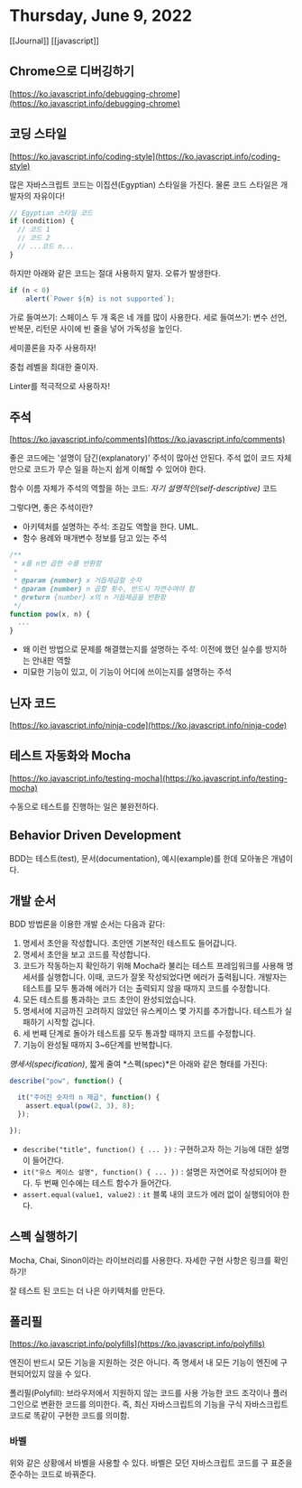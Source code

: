 # Thursday, June 9, 2022

[[Journal]]
[[javascript]]

## Chrome으로 디버깅하기

[https://ko.javascript.info/debugging-chrome](https://ko.javascript.info/debugging-chrome)

## 코딩 스타일

[https://ko.javascript.info/coding-style](https://ko.javascript.info/coding-style)

많은 자바스크립트 코드는 이집션(Egyptian) 스타일을 가진다. 물론 코드 스타일은 개발자의 자유이다!

```js
// Egyptian 스타일 코드
if (condition) {
  // 코드 1
  // 코드 2
  // ...코드 n...
}
```

하지만 아래와 같은 코드는 절대 사용하지 말자. 오류가 발생한다.

```js
if (n < 0) 
    alert(`Power ${n} is not supported`);
```

가로 들여쓰기: 스페이스 두 개 혹은 네 개를 많이 사용한다.
세로 들여쓰기: 변수 선언, 반복문, 리턴문 사이에 빈 줄을 넣어 가독성을 높인다.

세미콜론을 자주 사용하자!

중첩 레벨을 최대한 줄이자.

Linter를 적극적으로 사용하자!

## 주석

[https://ko.javascript.info/comments](https://ko.javascript.info/comments)

좋은 코드에는 '설명이 담긴(explanatory)' 주석이 많아선 안된다. 주석 없이 코드 자체만으로 코드가 무슨 일을 하는지 쉽게 이해할 수 있어야 한다.

함수 이름 자체가 주석의 역할을 하는 코드: *자기 설명적인(self-descriptive)* 코드

그렇다면, 좋은 주석이란?

* 아키텍처를 설명하는 주석: 조감도 역할을 한다. UML.
* 함수 용례와 매개변수 정보를 담고 있는 주석

```js
/**
 * x를 n번 곱한 수를 반환함
 *
 * @param {number} x 거듭제곱할 숫자
 * @param {number} n 곱할 횟수, 반드시 자연수여야 함
 * @return {number} x의 n 거듭제곱을 반환함
 */
function pow(x, n) {
  ...
}
```

* 왜 이런 방법으로 문제를 해결했는지를 설명하는 주석: 이전에 했던 실수를 방지하는 안내판 역할
* 미묘한 기능이 있고, 이 기능이 어디에 쓰이는지를 설명하는 주석

## 닌자 코드

[https://ko.javascript.info/ninja-code](https://ko.javascript.info/ninja-code)

## 테스트 자동화와 Mocha

[https://ko.javascript.info/testing-mocha](https://ko.javascript.info/testing-mocha)

수동으로 테스트를 진행하는 일은 불완전하다.

## Behavior Driven Development

BDD는 테스트(test), 문서(documentation), 예시(example)를 한데 모아놓은 개념이다.

## 개발 순서

BDD 방법론을 이용한 개발 순서는 다음과 같다:

1. 명세서 초안을 작성합니다. 초안엔 기본적인 테스트도 들어갑니다.
2. 명세서 초안을 보고 코드를 작성합니다.
3. 코드가 작동하는지 확인하기 위해 Mocha라 불리는 테스트 프레임워크를 사용해 명세서를 실행합니다. 이때, 코드가 잘못 작성되었다면 에러가 출력됩니다. 개발자는 테스트를 모두 통과해 에러가 더는 출력되지 않을 때까지 코드를 수정합니다.
4. 모든 테스트를 통과하는 코드 초안이 완성되었습니다.
5. 명세서에 지금까진 고려하지 않았던 유스케이스 몇 가지를 추가합니다. 테스트가 실패하기 시작할 겁니다.
6. 세 번째 단계로 돌아가 테스트를 모두 통과할 때까지 코드를 수정합니다.
7. 기능이 완성될 때까지 3~6단계를 반복합니다.

*명세서(specification)*, 짧게 줄여 *스펙(spec)*은 아래와 같은 형태를 가진다:

```js
describe("pow", function() {

  it("주어진 숫자의 n 제곱", function() {
    assert.equal(pow(2, 3), 8);
  });

});
```

* `describe("title", function() { ... })` : 구현하고자 하는 기능에 대한 설명이 들어간다.
* `it("유스 케이스 설명", function() { ... })` : 설명은 자연어로 작성되어야 한다. 두 번째 인수에는 테스트 함수가 들어간다.
* `assert.equal(value1, value2)` : `it` 블록 내의 코드가 에러 없이 실행되어야 한다.

## 스펙 실행하기

Mocha, Chai, Sinon이라는 라이브러리를 사용한다. 자세한 구현 사항은 링크를 확인하기!

잘 테스트 된 코드는 더 나은 아키텍처를 만든다.

## 폴리필

[https://ko.javascript.info/polyfills](https://ko.javascript.info/polyfills)

엔진이 반드시 모든 기능을 지원하는 것은 아니다. 즉 명세서 내 모든 기능이 엔진에 구현되어있지 않을 수 있다.

폴리필(Polyfill): 브라우저에서 지원하지 않는 코드를 사용 가능한 코드 조각이나 플러그인으로 변환한 코드를 의미한다. 즉, 최신 자바스크립트의 기능을 구식 자바스크립트 코드로 똑같이 구현한 코드를 의미함.

### 바벨

위와 같은 상황에서 바벨을 사용할 수 있다. 바벨은 모던 자바스크립트 코드를 구 표준을 준수하는 코드로 바꿔준다.